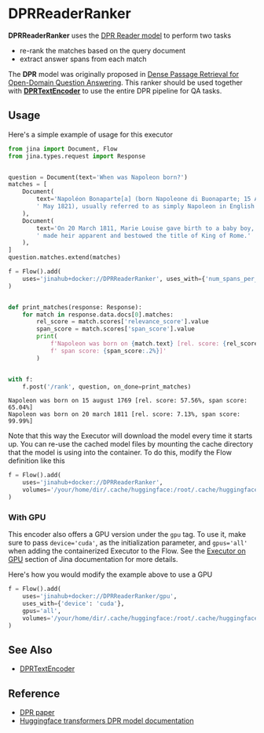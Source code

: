 # DPRReaderRanker

**DPRReaderRanker** uses the [DPR Reader model](https://huggingface.co/transformers/model_doc/dpr.html) to perform two tasks

- re-rank the matches based on the query document
- extract answer spans from each match


The **DPR** model was originally proposed in [Dense Passage Retrieval for Open-Domain Question Answering](https://arxiv.org/abs/2004.04906). This ranker should be used together with **[DPRTextEncoder](https://hub.jina.ai/executor/awl0jxog)** to use the entire
DPR pipeline for QA tasks.

## Usage

Here's a simple example of usage for this executor

```python
from jina import Document, Flow
from jina.types.request import Response


question = Document(text='When was Napoleon born?')
matches = [
    Document(
        text='Napoléon Bonaparte[a] (born Napoleone di Buonaparte; 15 August 1769 – 5'
        ' May 1821), usually referred to as simply Napoleon in English'
    ),
    Document(
        text='On 20 March 1811, Marie Louise gave birth to a baby boy, whom Napoleon'
        ' made heir apparent and bestowed the title of King of Rome.'
    ),
]
question.matches.extend(matches)

f = Flow().add(
    uses='jinahub+docker://DPRReaderRanker', uses_with={'num_spans_per_match': 1}
)


def print_matches(response: Response):
    for match in response.data.docs[0].matches:
        rel_score = match.scores['relevance_score'].value
        span_score = match.scores['span_score'].value
        print(
            f'Napoleon was born on {match.text} [rel. score: {rel_score:.2%},'
            f' span score: {span_score:.2%}]'
        )


with f:
    f.post('/rank', question, on_done=print_matches)
```

```console
Napoleon was born on 15 august 1769 [rel. score: 57.56%, span score: 65.04%]
Napoleon was born on 20 march 1811 [rel. score: 7.13%, span score: 99.99%]
```

Note that this way the Executor will download the model every time it starts up. You can
re-use the cached model files by mounting the cache directory that the model is using
into the container. To do this, modify the Flow definition like this

```python
f = Flow().add(
    uses='jinahub+docker://DPRReaderRanker',
    volumes='/your/home/dir/.cache/huggingface:/root/.cache/huggingface'
)
```

### With GPU

This encoder also offers a GPU version under the `gpu` tag. To use it, make sure to pass `device='cuda'`, as the initialization parameter, and `gpus='all'` when adding the containerized Executor to the Flow. See the [Executor on GPU](https://docs.jina.ai/tutorials/gpu-executor/) section of Jina documentation for more details.

Here's how you would modify the example above to use a GPU

```python
f = Flow().add(
    uses='jinahub+docker://DPRReaderRanker/gpu',
    uses_with={'device': 'cuda'},
    gpus='all',
    volumes='/your/home/dir/.cache/huggingface:/root/.cache/huggingface' 
)
```

## See Also
- [DPRTextEncoder](https://hub.jina.ai/executor/awl0jxog)

## Reference

- [DPR paper](https://arxiv.org/abs/2004.04906)
- [Huggingface transformers DPR model documentation](https://huggingface.co/transformers/model_doc/dpr.html)

<!-- version=v0.1 -->

